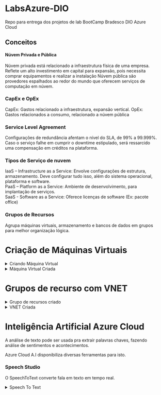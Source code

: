 # LabsAzure-DIO
Repo para entrega dos projetos de lab BootCamp Bradesco DIO Azure Cloud

## Conceitos

#### Núvem Privada e Pública
Núvem privada está relacionado a infraestrutura física de uma empresa. Reflete um alto investimento em capital para expansão, pois necessita comprar equipamentos e realizar a instalação
Núvem pública são provedores espalhados ao redor do mundo que oferecem serviços de computação em núvem.

### CapEx e OpEx
CapEx: Gastos relacionado a infraestrutura, expansão vertical.
OpEx: Gastos relacionados a consumo, relacionado a núvem pública

### Service Level Agreement
Configurações de redundância afentam o nível do SLA, de 99% a 99.999%.
Caso o serviço falhe em cumprir o downtime estipulado, será ressarcido uma compensação em créditos na plataforma.

### Tipos de Serviço de nuvem
IaaS – Infrastructure as a Service: Envolve configurações de estrutura, armazenamento. Deve configurar tudo isso, além do sistema operacional, plataforma e software. <br>
PaaS – Platform as a Service: Ambiente de desenvolvimento, para implantação de serviços.<br>
SaaS - Software as a Service: Oferece licenças de software (Ex: pacote office)

### Grupos de Recursos
Agrupa máquinas virtuais, armazenamento e bancos de dados em grupos para melhor organização lógica.

# Criação de Máquinas Virtuais

<details>
  <summary>Criando Máquina Virtual</summary>
  
  ![Criando Maquina Virtual](imagens/CriandoMaquinaVirtual.png)
</details>
<details>
  <summary>Máquina Virtual Criada</summary>

  ![Maquina Virtual Criada](imagens/MaquinaVirtualCriada.png)
</details>

# Grupos de recurso com VNET

<details>
  <summary>Grupo de recursos criado</summary>
  
  ![Grupo de recursos criado](imagens/GroupoDeRecursos.png?)
</details>
<details>
  <summary>VNET Criada</summary>
  
  ![VNET Criada](imagens/VNet.png?)
</details>

# Inteligência Artificial Azure Cloud
A análise de texto pode ser usada pra extrair palavras chaves, fazendo análise de sentimentos e acontecimentos.<br>

Azure Cloud A.I disponibiliza diversas ferramentas para isto.<br>

### Speech Studio
O SpeechToText converte fala em texto em tempo real.
<details>
  <summary>Speech To Text</summary>
  
  ![SpeechTOText](imagens/SpeechToText.png?)
</details>










